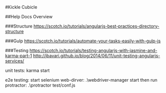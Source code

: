 #Kickle Cubicle

##Help Docs Overview

###Structure
https://scotch.io/tutorials/angularjs-best-practices-directory-structure

###Gulp
https://scotch.io/tutorials/automate-your-tasks-easily-with-gulp-js

###Testing
https://scotch.io/tutorials/testing-angularjs-with-jasmine-and-karma-part-1
http://jbavari.github.io/blog/2014/06/11/unit-testing-angularjs-services/

unit tests:
karma start


e2e testing:
start selenium web-dirver:
.\webdriver-manager start
then run protractor:
.\protractor test/conf.js